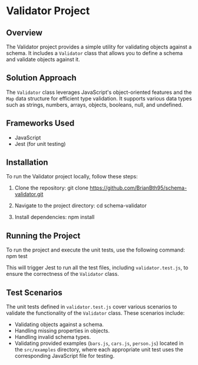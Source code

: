 
# Validator Project

## Overview
The Validator project provides a simple utility for validating objects against a schema. It includes a `Validator` class that allows you to define a schema and validate objects against it.

## Solution Approach
The `Validator` class leverages JavaScript's object-oriented features and the `Map` data structure for efficient type validation. It supports various data types such as strings, numbers, arrays, objects, booleans, null, and undefined.

## Frameworks Used
- JavaScript
- Jest (for unit testing)

## Installation
To run the Validator project locally, follow these steps:

1. Clone the repository:
   git clone https://github.com/BrianBth95/schema-validator.git

2. Navigate to the project directory:
   cd schema-validator

3. Install dependencies:
   npm install

## Running the Project
To run the project and execute the unit tests, use the following command:
npm test

This will trigger Jest to run all the test files, including `validator.test.js`, to ensure the correctness of the `Validator` class.

## Test Scenarios
The unit tests defined in `validator.test.js` cover various scenarios to validate the functionality of the `Validator` class. These scenarios include:
- Validating objects against a schema.
- Handling missing properties in objects.
- Handling invalid schema types.
- Validating provided examples (`bars.js`, `cars.js`, `person.js`) located in the `src/examples` directory, where each appropriate unit test uses the corresponding JavaScript file for testing.
